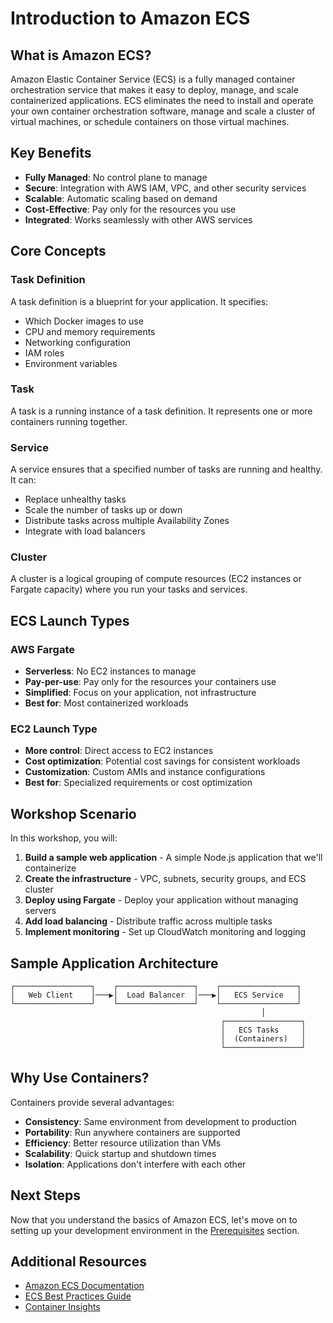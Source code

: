 # Introduction to Amazon ECS

## What is Amazon ECS?

Amazon Elastic Container Service (ECS) is a fully managed container orchestration service that makes it easy to deploy, manage, and scale containerized applications. ECS eliminates the need to install and operate your own container orchestration software, manage and scale a cluster of virtual machines, or schedule containers on those virtual machines.

## Key Benefits

- **Fully Managed**: No control plane to manage
- **Secure**: Integration with AWS IAM, VPC, and other security services
- **Scalable**: Automatic scaling based on demand
- **Cost-Effective**: Pay only for the resources you use
- **Integrated**: Works seamlessly with other AWS services

## Core Concepts

### Task Definition
A task definition is a blueprint for your application. It specifies:
- Which Docker images to use
- CPU and memory requirements
- Networking configuration
- IAM roles
- Environment variables

### Task
A task is a running instance of a task definition. It represents one or more containers running together.

### Service
A service ensures that a specified number of tasks are running and healthy. It can:
- Replace unhealthy tasks
- Scale the number of tasks up or down
- Distribute tasks across multiple Availability Zones
- Integrate with load balancers

### Cluster
A cluster is a logical grouping of compute resources (EC2 instances or Fargate capacity) where you run your tasks and services.

## ECS Launch Types

### AWS Fargate
- **Serverless**: No EC2 instances to manage
- **Pay-per-use**: Pay only for the resources your containers use
- **Simplified**: Focus on your application, not infrastructure
- **Best for**: Most containerized workloads

### EC2 Launch Type
- **More control**: Direct access to EC2 instances
- **Cost optimization**: Potential cost savings for consistent workloads
- **Customization**: Custom AMIs and instance configurations
- **Best for**: Specialized requirements or cost optimization

## Workshop Scenario

In this workshop, you will:

1. **Build a sample web application** - A simple Node.js application that we'll containerize
2. **Create the infrastructure** - VPC, subnets, security groups, and ECS cluster
3. **Deploy using Fargate** - Deploy your application without managing servers
4. **Add load balancing** - Distribute traffic across multiple tasks
5. **Implement monitoring** - Set up CloudWatch monitoring and logging

## Sample Application Architecture

```
┌─────────────────┐    ┌─────────────────┐    ┌─────────────────┐
│   Web Client    │───▶│  Load Balancer  │───▶│   ECS Service   │
└─────────────────┘    └─────────────────┘    └─────────────────┘
                                                        │
                                               ┌─────────────────┐
                                               │   ECS Tasks     │
                                               │  (Containers)   │
                                               └─────────────────┘
```

## Why Use Containers?

Containers provide several advantages:

- **Consistency**: Same environment from development to production
- **Portability**: Run anywhere containers are supported
- **Efficiency**: Better resource utilization than VMs
- **Scalability**: Quick startup and shutdown times
- **Isolation**: Applications don't interfere with each other

## Next Steps

Now that you understand the basics of Amazon ECS, let's move on to setting up your development environment in the [Prerequisites](../prerequisites/) section.

## Additional Resources

- [Amazon ECS Documentation](https://docs.aws.amazon.com/ecs/)
- [ECS Best Practices Guide](https://docs.aws.amazon.com/AmazonECS/latest/bestpracticesguide/)
- [Container Insights](https://docs.aws.amazon.com/AmazonCloudWatch/latest/monitoring/ContainerInsights.html)
